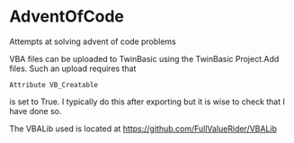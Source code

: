 # AdventOfCode
 Attempts at solving advent of code problems

VBA files can be uploaded to TwinBasic using the TwinBasic Project.Add files.
Such an upload requires that
```
Attribute VB_Creatable
```
is set to True.  I typically do this after exporting but it is wise to check that I have done so.

The VBALib used is located at https://github.com/FullValueRider/VBALib
